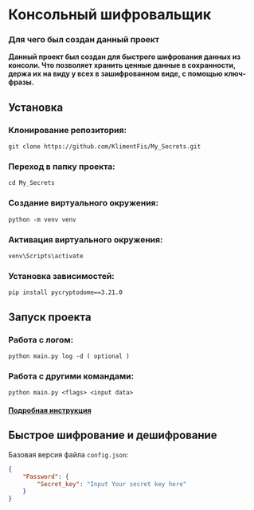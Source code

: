 # Консольный шифровальщик

### Для чего был создан данный проект
**Данный проект был создан для быстрого шифрования данных из консоли. Что позволяет хранить ценные данные в сохранности, держа их на виду у всех в зашифрованном виде, с помощью ключ-фразы.**

## Установка

### Клонирование репозитория:

```
git clone https://github.com/KlimentFis/My_Secrets.git
```

### Переход в папку проекта:

```
cd My_Secrets
```

### Создание виртуального окружения:

```
python -m venv venv
```

### Активация виртуального окружения:

```
venv\Scripts\activate
```

### Установка зависимостей:

```
pip install pycryptodome==3.21.0
```

## Запуск проекта
### Работа с логом:
```
python main.py log -d ( optional )
```
### Работа с другими командами:
```
python main.py <flags> <input data>
```

#### [Подробная инструкция](docs/usage.md)

## Быстрое шифрование и дешифрование

Базовая версия файла `config.json`:

```json
{
    "Password": {
        "Secret_key": "Input Your secret key here"
    }
}
```